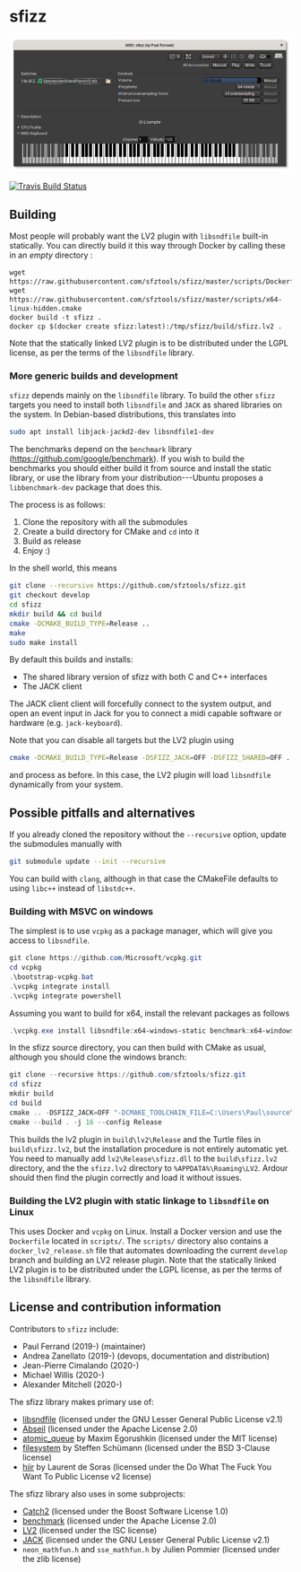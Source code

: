 # sfizz

![alt tag](sfizz_screenshot.png)

[![Travis Build Status](https://img.shields.io/travis/com/sfztools/sfizz.svg?label=Linux&style=popout&logo=travis)](https://travis-ci.com/sfztools/sfizz)

## Building

Most people will probably want the LV2 plugin with `libsndfile` built-in statically.
You can directly build it this way through Docker by calling these in an *empty* directory :
```
wget https://raw.githubusercontent.com/sfztools/sfizz/master/scripts/Dockerfile
wget https://raw.githubusercontent.com/sfztools/sfizz/master/scripts/x64-linux-hidden.cmake
docker build -t sfizz .
docker cp $(docker create sfizz:latest):/tmp/sfizz/build/sfizz.lv2 .
```
Note that the statically linked LV2 plugin is to be distributed under the LGPL license, as per the terms of the `libsndfile` library.

### More generic builds and development

`sfizz` depends mainly on the `libsndfile` library.
To build the other `sfizz` targets you need to install both `libsndfile` and `JACK` as shared libraries on the system.
In Debian-based distributions, this translates into

```bash
sudo apt install libjack-jackd2-dev libsndfile1-dev
```
The benchmarks depend on the `benchmark` library (https://github.com/google/benchmark).
If you wish to build the benchmarks you should either build it from source and install the static library, or use the library from your distribution---Ubuntu proposes a `libbenchmark-dev` package that does this.

The process is as follows:
1. Clone the repository with all the submodules
2. Create a build directory for CMake and `cd` into it
3. Build as release
4. Enjoy :)

In the shell world, this means

```bash
git clone --recursive https://github.com/sfztools/sfizz.git
git checkout develop
cd sfizz
mkdir build && cd build
cmake -DCMAKE_BUILD_TYPE=Release ..
make
sudo make install
```

By default this builds and installs:
- The shared library version of sfizz with both C and C++ interfaces
- The JACK client

The JACK client client will forcefully connect to the system output, and open an event input in Jack for you to connect a midi capable software or hardware (e.g. `jack-keyboard`).

Note that you can disable all targets but the LV2 plugin using
```sh
cmake -DCMAKE_BUILD_TYPE=Release -DSFIZZ_JACK=OFF -DSFIZZ_SHARED=OFF ..
```
and process as before.
In this case, the LV2 plugin will load `libsndfile` dynamically from your system.

## Possible pitfalls and alternatives

If you already cloned the repository without the `--recursive` option,
update the submodules manually with

```bash
git submodule update --init --recursive
```

You can build with `clang`, although in that case the CMakeFile defaults to using `libc++` instead of `libstdc++`.

### Building with MSVC on windows

The simplest is to use `vcpkg` as a package manager, which will give you access to `libsndfile`.
```powershell
git clone https://github.com/Microsoft/vcpkg.git
cd vcpkg
.\bootstrap-vcpkg.bat
.\vcpkg integrate install
.\vcpkg integrate powershell
```

Assuming you want to build for x64, install the relevant packages as follows
```powershell
.\vcpkg.exe install libsndfile:x64-windows-static benchmark:x64-windows-static
```

In the sfizz source directory, you can then build with CMake as usual, although you should clone the windows branch:
```powershell
git clone --recursive https://github.com/sfztools/sfizz.git
cd sfizz
mkdir build
cd build
cmake .. -DSFIZZ_JACK=OFF "-DCMAKE_TOOLCHAIN_FILE=C:\Users\Paul\source\vcpkg\scripts\buildsystems\vcpkg.cmake" -DVCPKG_TARGET_TRIPLET=x64-windows-static
cmake --build . -j 16 --config Release
```

This builds the lv2 plugin in `build\lv2\Release` and the Turtle files in `build\sfizz.lv2`, but the installation procedure is not entirely automatic yet.
You need to manually add `lv2\Release\sfizz.dll` to the `build\sfizz.lv2` directory, and the the `sfizz.lv2` directory to `%APPDATA%\Roaming\LV2`.
Ardour should then find the plugin correctly and load it without issues.

### Building the LV2 plugin with static linkage to `libsndfile` on Linux

This uses Docker and `vcpkg` on Linux.
Install a Docker version and use the `Dockerfile` located in `scripts/`.
The `scripts/` directory also contains a `docker_lv2_release.sh` file that automates downloading the current `develop` branch and building an LV2 release plugin.
Note that the statically linked LV2 plugin is to be distributed under the LGPL license, as per the terms of the `libsndfile` library.

## License and contribution information

Contributors to `sfizz` include:
- Paul Ferrand (2019-) (maintainer)
- Andrea Zanellato (2019-) (devops, documentation and distribution)
- Jean-Pierre Cimalando (2020-)
- Michael Willis (2020-)
- Alexander Mitchell (2020-)

The sfizz library makes primary use of:
- [libsndfile](https://github.com/erikd/libsndfile/) (licensed under the GNU Lesser General Public License v2.1)
- [Abseil](https://github.com/abseil/abseil-cpp) (licensed under the Apache License 2.0)
- [atomic_queue](https://github.com/max0x7ba/atomic_queue) by Maxim Egorushkin (licensed under the MIT license)
- [filesystem](https://github.com/gulrak/filesystem) by Steffen Schümann (licensed under the BSD 3-Clause license)
- [hiir](http://ldesoras.free.fr/prod.html#src_hiir) by Laurent de Soras (licensed under the Do What The Fuck You Want To Public License v2 license)

The sfizz library also uses in some subprojects:
- [Catch2](https://github.com/catchorg/Catch2)  (licensed under the Boost Software License 1.0)
- [benchmark](https://github.com/google/benchmark) (licensed under the Apache License 2.0)
- [LV2](https://lv2plug.in/) (licensed under the ISC license)
- [JACK](https://github.com/jackaudio/jack2) (licensed under the GNU Lesser General Public License v2.1)
- `neon_mathfun.h` and `sse_mathfun.h` by Julien Pommier (licensed under the zlib license)
